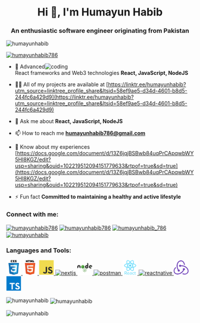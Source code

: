 <h1 align="center">Hi 👋, I'm Humayun Habib</h1>
<h3 align="center">An enthusiastic software engineer originating from Pakistan</h3>



<p align="left"> <img src="https://komarev.com/ghpvc/?username=humayunhabib&label=Profile%20views&color=0e75b6&style=flat" alt="humayunhabib" /> </p>

<p align="left"> <a href="https://twitter.com/humayunhabib786" target="blank"><img src="https://img.shields.io/twitter/follow/humayunhabib786?logo=twitter&style=for-the-badge" alt="humayunhabib786" /></a> </p>

<img align="right" alt="coding" width="400" src="https://images.squarespace-cdn.com/content/v1/5f904f0edc89546c89757b2b/1607056915169-SMSH9OTHT8XPFJK3RT7J/image-asset.gif?format=2500w">

- 🌱 Advanced React frameworks and Web3 technologies **React, JavaScript, NodeJS**

- 👨‍💻 All of my projects are available at [https://linktr.ee/humayunhabib?utm_source=linktree_profile_share&ltsid=58ef9ae5-d34d-4601-b8d5-244fc6a429d9](https://linktr.ee/humayunhabib?utm_source=linktree_profile_share&ltsid=58ef9ae5-d34d-4601-b8d5-244fc6a429d9)

- 💬 Ask me about **React, JavaScript, NodeJS**

- 📫 How to reach me **humayunhabib786@gmail.com**

- 📄 Know about my experiences [https://docs.google.com/document/d/13Z6jqjBSBwb84uqPrCApqwbWY5HI8KGZ/edit?usp=sharing&ouid=102219512094151779633&rtpof=true&sd=true](https://docs.google.com/document/d/13Z6jqjBSBwb84uqPrCApqwbWY5HI8KGZ/edit?usp=sharing&ouid=102219512094151779633&rtpof=true&sd=true)

- ⚡ Fun fact **Committed to maintaining a healthy and active lifestyle**

<h3 align="left">Connect with me:</h3>
<p align="left">
<a href="https://twitter.com/humayunhabib786" target="blank"><img align="center" src="https://raw.githubusercontent.com/rahuldkjain/github-profile-readme-generator/master/src/images/icons/Social/twitter.svg" alt="humayunhabib786" height="30" width="40" /></a>
<a href="https://linkedin.com/in/humayunhabib786" target="blank"><img align="center" src="https://raw.githubusercontent.com/rahuldkjain/github-profile-readme-generator/master/src/images/icons/Social/linked-in-alt.svg" alt="humayunhabib786" height="30" width="40" /></a>
<a href="https://instagram.com/humayunhabib_786" target="blank"><img align="center" src="https://raw.githubusercontent.com/rahuldkjain/github-profile-readme-generator/master/src/images/icons/Social/instagram.svg" alt="humayunhabib_786" height="30" width="40" /></a>
<a href="https://www.youtube.com/c/humayunhabib" target="blank"><img align="center" src="https://raw.githubusercontent.com/rahuldkjain/github-profile-readme-generator/master/src/images/icons/Social/youtube.svg" alt="humayunhabib" height="30" width="40" /></a>
</p>

<h3 align="left">Languages and Tools:</h3>
<p align="left"> <a href="https://www.w3schools.com/css/" target="_blank" rel="noreferrer"> <img src="https://raw.githubusercontent.com/devicons/devicon/master/icons/css3/css3-original-wordmark.svg" alt="css3" width="40" height="40"/> </a> <a href="https://www.w3.org/html/" target="_blank" rel="noreferrer"> <img src="https://raw.githubusercontent.com/devicons/devicon/master/icons/html5/html5-original-wordmark.svg" alt="html5" width="40" height="40"/> </a> <a href="https://developer.mozilla.org/en-US/docs/Web/JavaScript" target="_blank" rel="noreferrer"> <img src="https://raw.githubusercontent.com/devicons/devicon/master/icons/javascript/javascript-original.svg" alt="javascript" width="40" height="40"/> </a> <a href="https://nextjs.org/" target="_blank" rel="noreferrer"> <img src="https://cdn.worldvectorlogo.com/logos/nextjs-2.svg" alt="nextjs" width="40" height="40"/> </a> <a href="https://nodejs.org" target="_blank" rel="noreferrer"> <img src="https://raw.githubusercontent.com/devicons/devicon/master/icons/nodejs/nodejs-original-wordmark.svg" alt="nodejs" width="40" height="40"/> </a> <a href="https://postman.com" target="_blank" rel="noreferrer"> <img src="https://www.vectorlogo.zone/logos/getpostman/getpostman-icon.svg" alt="postman" width="40" height="40"/> </a> <a href="https://reactjs.org/" target="_blank" rel="noreferrer"> <img src="https://raw.githubusercontent.com/devicons/devicon/master/icons/react/react-original-wordmark.svg" alt="react" width="40" height="40"/> </a> <a href="https://reactnative.dev/" target="_blank" rel="noreferrer"> <img src="https://reactnative.dev/img/header_logo.svg" alt="reactnative" width="40" height="40"/> </a> <a href="https://redux.js.org" target="_blank" rel="noreferrer"> <img src="https://raw.githubusercontent.com/devicons/devicon/master/icons/redux/redux-original.svg" alt="redux" width="40" height="40"/> </a> <a href="https://www.typescriptlang.org/" target="_blank" rel="noreferrer"> <img src="https://raw.githubusercontent.com/devicons/devicon/master/icons/typescript/typescript-original.svg" alt="typescript" width="40" height="40"/> </a> </p>

<p><img align="left" src="https://github-readme-stats.vercel.app/api/top-langs?username=humayunhabib&show_icons=true&locale=en&layout=compact" alt="humayunhabib" /></p>

<p>&nbsp;<img align="center" src="https://github-readme-stats.vercel.app/api?username=humayunhabib&show_icons=true&locale=en" alt="humayunhabib" /></p>

<p><img align="center" src="https://github-readme-streak-stats.herokuapp.com/?user=humayunhabib&" alt="humayunhabib" /></p>
